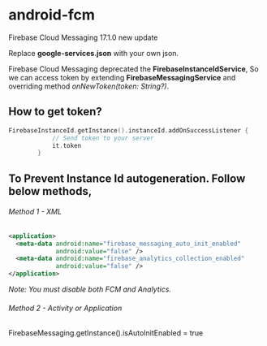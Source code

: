 # android-fcm
Firebase Cloud Messaging 17.1.0 new update

Replace **google-services.json** with your own json. 

Firebase Cloud Messaging deprecated the **FirebaseInstanceIdService**, So we can access token by extending **FirebaseMessagingService** and overriding method *onNewToken(token: String?)*.

## How to get token?

```kotlin 
FirebaseInstanceId.getInstance().instanceId.addOnSuccessListener {
            // Send token to your server
            it.token
        }
```

## To Prevent Instance Id autogeneration. Follow below methods,

###### Method 1 - XML

```xml
<application>
  <meta-data android:name="firebase_messaging_auto_init_enabled"
             android:value="false" />
  <meta-data android:name="firebase_analytics_collection_enabled"
             android:value="false" />
</application>
```
*Note: You must disable both FCM and Analytics.*

###### Method 2 - Activity or Application

FirebaseMessaging.getInstance().isAutoInitEnabled = true
